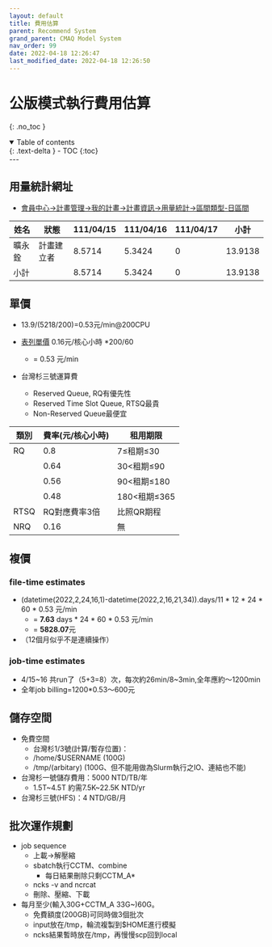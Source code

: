 ```yaml
---
layout: default
title: 費用估算
parent: Recommend System
grand_parent: CMAQ Model System
nav_order: 99
date: 2022-04-18 12:26:47
last_modified_date: 2022-04-18 12:26:50
---
```


# 公版模式執行費用估算
{: .no_toc }

<details open markdown="block">
  <summary>
    Table of contents
  </summary>
  {: .text-delta }
- TOC
{:toc}
</details>
---

## 用量統計網址
- [會員中心->計畫管理->我的計畫->計畫資訊->用量統計->區間類型-日區間](https://iservice.nchc.org.tw/module_page.php?module=nchc_service#nchc_service/nchc_service.php?action=nchc_service_usage_statistic&uuid=33b3eda2-480b-40aa-97cc-5dddec5540c5&searchs_type=member&searchs_date=day&searchs_str=111/04/15&searchs_end=111/04/17&service_type=&detail_search=)

|姓名| 	狀態|	111/04/15| 	111/04/16| 	111/04/17| 	小計|
|-|-|-|-|-|-|
|曠永銓|計畫建立者|	8.5714| 	5.3424| 	0| 	13.9138|
|小計| 	  	|8.5714| 	5.3424| 	0| 	13.9138| 

## 單價
- 13.9/(5218/200)=0.53元/min@200CPU
- [表列單價](https://iservice.nchc.org.tw/module_page.php?module=nchc_service#nchc_service/nchc_service.php?action=su_apply_step_1&prj_uuid=33b3eda2-480b-40aa-97cc-5dddec5540c5&prj_mode=personal) 0.16元/核心小時 *200/60
  - = 0.53 元/min

- 台灣杉三號運算費
  - Reserved Queue, RQ有優先性
  - Reserved Time Slot Queue, RTSQ最貴
  - Non-Reserved Queue最便宜


|類別| 費率(元/核心小時) |租用期限|
|-|-|-|
|RQ|0.8 |7≤租期≤30|
||0.64| 30<租期≤90|
||0.56| 90<租期≤180|
||0.48| 180<租期≤365|
|RTSQ |RQ對應費率3倍| 比照QR期程|
|NRQ| 0.16| 無|


## 複價
### file-time estimates
- (datetime(2022,2,24,16,1)-datetime(2022,2,16,21,34)).days/11 * 12 * 24 * 60 * 0.53 元/min
  - = **7.63** days * 24 * 60 * 0.53 元/min
  - = **5828.07**元
- （12個月似乎不是連續操作）

### job-time estimates
- 4/15~16 共run了（5+3=8）次，每次約26min/8~3min,全年應約～1200min
- 全年job billing=1200*0.53～600元

## 儲存空間
- 免費空間
  - 台灣杉1/3號(計算/暫存位置)：
  - /home/$USERNAME (100G)
  - /tmp/(arbitary) (100G、但不能用做為Slurm執行之IO、連結也不能)
- 台灣杉一號儲存費用：5000 NTD/TB/年
  - 1.5T\~4.5T 約需7.5K\~22.5K NTD/yr
- 台灣杉三號(HFS)：4 NTD/GB/月

## 批次運作規劃
- job sequence
  - 上載->解壓縮
  - sbatch執行CCTM、combine
    - 每日結果刪除只剩CCTM_A*
  - ncks -v and ncrcat
  - 刪除、壓縮、下載
- 每月至少(輸入30G+CCTM_A 33G~)60G。
  - 免費額度(200GB)可同時做3個批次
  - input放在/tmp，輪流複製到$HOME進行模擬
  - ncks結果暫時放在/tmp，再慢慢scp回到local

